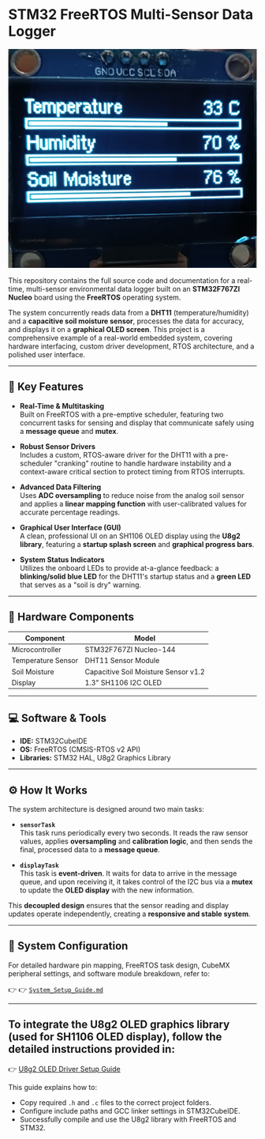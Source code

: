 # STM32 FreeRTOS Multi-Sensor Data Logger
![OLED Display Output](Source%20code%20and%20Drivers/oled_display.jpg)

This repository contains the full source code and documentation for a real-time, multi-sensor environmental data logger built on an **STM32F767ZI Nucleo** board using the **FreeRTOS** operating system.

The system concurrently reads data from a **DHT11** (temperature/humidity) and a **capacitive soil moisture sensor**, processes the data for accuracy, and displays it on a **graphical OLED screen**. This project is a comprehensive example of a real-world embedded system, covering hardware interfacing, custom driver development, RTOS architecture, and a polished user interface.

---

## 🔑 Key Features

- **Real-Time & Multitasking**  
  Built on FreeRTOS with a pre-emptive scheduler, featuring two concurrent tasks for sensing and display that communicate safely using a **message queue** and **mutex**.

- **Robust Sensor Drivers**  
  Includes a custom, RTOS-aware driver for the DHT11 with a pre-scheduler "cranking" routine to handle hardware instability and a context-aware critical section to protect timing from RTOS interrupts.

- **Advanced Data Filtering**  
  Uses **ADC oversampling** to reduce noise from the analog soil sensor and applies a **linear mapping function** with user-calibrated values for accurate percentage readings.

- **Graphical User Interface (GUI)**  
  A clean, professional UI on an SH1106 OLED display using the **U8g2 library**, featuring a **startup splash screen** and **graphical progress bars**.

- **System Status Indicators**  
  Utilizes the onboard LEDs to provide at-a-glance feedback: a **blinking/solid blue LED** for the DHT11's startup status and a **green LED** that serves as a "soil is dry" warning.

---

## 🔧 Hardware Components

| Component           | Model                                  |
|---------------------|----------------------------------------|
| Microcontroller     | STM32F767ZI Nucleo-144                 |
| Temperature Sensor  | DHT11 Sensor Module                    |
| Soil Moisture       | Capacitive Soil Moisture Sensor v1.2   |
| Display             | 1.3" SH1106 I2C OLED                   |

---

## 💻 Software & Tools

- **IDE:** STM32CubeIDE  
- **OS:** FreeRTOS (CMSIS-RTOS v2 API)  
- **Libraries:** STM32 HAL, U8g2 Graphics Library

---

## ⚙️ How It Works

The system architecture is designed around two main tasks:

- **`sensorTask`**  
  This task runs periodically every two seconds. It reads the raw sensor values, applies **oversampling** and **calibration logic**, and then sends the final, processed data to a **message queue**.

- **`displayTask`**  
  This task is **event-driven**. It waits for data to arrive in the message queue, and upon receiving it, it takes control of the I2C bus via a **mutex** to update the **OLED display** with the new information.

This **decoupled design** ensures that the sensor reading and display updates operate independently, creating a **responsive and stable system**.

---

## 📁 System Configuration

For detailed hardware pin mapping, FreeRTOS task design, CubeMX peripheral settings, and software module breakdown, refer to:

👉 👉 [`System_Setup_Guide.md`](System_Setup_Guide.md)

---
## To integrate the **U8g2 OLED graphics library** (used for SH1106 OLED display), follow the detailed instructions provided in:

👉 [U8g2 OLED Driver Setup Guide](Source%20code%20and%20Drivers/u8g2%20drivers/U8g2_Setup_Guide.md)

This guide explains how to:

- Copy required `.h` and `.c` files to the correct project folders.
- Configure include paths and GCC linker settings in STM32CubeIDE.
- Successfully compile and use the U8g2 library with FreeRTOS and STM32.
